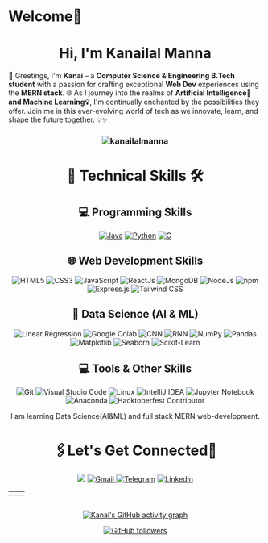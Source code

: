 
# Welcome🙏



<h1 align="center" >Hi, I'm  Kanailal Manna </h1>
<!-- 
[![Image of https://github.com/kanailalmanna/Github-profile-views-counter](https://github.com/kanailalmanna/Github-profile-views-counter/blob/master/svg/profile/badge.svg)](https://github.com/kanailalmanna/Github-profile-views-counter) -->

👋 Greetings, I'm <b>Kanai</b> – a <b>Computer Science & Engineering B.Tech student</b> with a passion for crafting exceptional <b>Web Dev</b> experiences using the <b>MERN stack</b>. 🌐 As I journey into the realms of <b>Artificial Intelligence🧠 and Machine Learning💡</b>, I'm continually enchanted by the possibilities they offer. Join me in this ever-evolving world of tech as we innovate, learn, and shape the future together. 💡✨

<h3 align="center">  </h3>

<h3><p align="center"> <img src="https://komarev.com/ghpvc/?username=kanailalmanna&label=Profile%20views&color=6805D3&style=flat" alt="kanailalmanna" /> </p></h3>
   <div align="center">





# 💼 Technical Skills 🛠

## 💻 Programming Skills
<p align="center"> 
  <a href="https://www.oracle.com/java/"><img alt="Java" src="https://img.shields.io/badge/Java-d57c00?style=for-the-badge&logo=openjdk&logoColor=white" /></a>
  <a href="https://www.python.org/"><img alt="Python" src="https://img.shields.io/badge/Python-%2314354C.svg?style=for-the-badge&logo=python&logoColor=white"/></a>
  <a href="https://en.wikipedia.org/wiki/C_(programming_language)"><img alt="C" src="https://img.shields.io/badge/C-%2300599C.svg?&style=for-the-badge&logo=c&logoColor=white" /></a>
</p>


## 🌐 Web Development Skills
<p align="center">
  <img alt="HTML5" src="https://img.shields.io/badge/HTML5-%23E34F26.svg?&style=for-the-badge&logo=html5&logoColor=white" />
  <img alt="CSS3" src="https://img.shields.io/badge/CSS3-%231572B6.svg?&style=for-the-badge&logo=css3&logoColor=white" />
  <img alt="JavaScript" src="https://img.shields.io/badge/JavaScript-%23323330.svg?&style=for-the-badge&logo=javascript&logoColor=%23F7DF1E" />
  <img alt="ReactJs" src="https://img.shields.io/badge/React-20232A?style=for-the-badge&logo=react&logoColor=61DAFB" />
  <img alt="MongoDB" src="https://img.shields.io/badge/MongoDB-white?style=for-the-badge&logo=mongodb&logoColor=4EA94B" />
  <img alt="NodeJs" src="https://img.shields.io/badge/Node.js-339933?style=for-the-badge&logo=nodedotjs&logoColor=white" />
  <img alt="npm" src="https://img.shields.io/badge/npm-CB3837?style=for-the-badge&logo=npm&logoColor=white" />
  <img alt="Express.js" src="https://img.shields.io/badge/Express.js-000000?style=for-the-badge&logo=express&logoColor=white" />
  <img alt="Tailwind CSS" src="https://img.shields.io/badge/Tailwind%20CSS-%231a202c.svg?&style=for-the-badge&logo=tailwind-css&logoColor=white" />
</p>


## 🤖 Data Science (AI & ML)
<p align="center">
  <img alt="Linear Regression" src="https://img.shields.io/badge/Linear%20Regression-%2300599C.svg?&style=for-the-badge" />
  <img alt="Google Colab" src="https://img.shields.io/badge/Google%20Colab-%23F9AB00.svg?&style=for-the-badge" />
  <img alt="CNN" src="https://img.shields.io/badge/CNN-%23FF6F61.svg?&style=for-the-badge" />
  <img alt="RNN" src="https://img.shields.io/badge/RNN-%23FFBB00.svg?&style=for-the-badge" />
  <img alt="NumPy" src="https://img.shields.io/badge/NumPy-%23013243.svg?&style=for-the-badge&logo=numpy&logoColor=white" />
  <img alt="Pandas" src="https://img.shields.io/badge/Pandas-%23150458.svg?&style=for-the-badge&logo=pandas&logoColor=white" />
  <img alt="Matplotlib" src="https://img.shields.io/badge/Matplotlib-%23005C8F.svg?&style=for-the-badge&logo=python&logoColor=white" />
  <img alt="Seaborn" src="https://img.shields.io/badge/Seaborn-%231489D0.svg?&style=for-the-badge" />
  <img alt="Scikit-Learn" src="https://img.shields.io/badge/Scikit--Learn-%23F7931E.svg?&style=for-the-badge&logo=scikit-learn&logoColor=white" />
</p>


## 💻 Tools & Other Skills
<p align="center">
  <img alt="Git" src="https://img.shields.io/badge/Git-%23F05032.svg?&style=for-the-badge&logo=git&logoColor=white" />
  <img alt="Visual Studio Code" src="https://img.shields.io/badge/VS%20Code-%23007ACC.svg?&style=for-the-badge&logo=visual-studio-code&logoColor=white" />
  <img alt="Linux" src="https://img.shields.io/badge/Linux-%23FCC624.svg?&style=for-the-badge&logo=linux&logoColor=black" />
  <img alt="IntelliJ IDEA" src="https://img.shields.io/badge/IntelliJ%20IDEA-%23000000.svg?&style=for-the-badge&logo=intellij-idea&logoColor=white" />
  <img alt="Jupyter Notebook" src="https://img.shields.io/badge/Jupyter%20Notebook-%23F37626.svg?&style=for-the-badge&logo=jupyter&logoColor=white" />
  <img alt="Anaconda" src="https://img.shields.io/badge/Anaconda-%2342B029.svg?&style=for-the-badge&logo=anaconda&logoColor=white" />
  <img alt="Hacktoberfest Contributor" src="https://img.shields.io/badge/Hacktoberfest%20Contributor-%23005AF0.svg?&style=for-the-badge" />
</p>


 


I am learning Data Science(AI&ML) and  full stack MERN web-development.



 <h1 align="center">🖇️Let's Get Connected🤝</h1>

<div align="center">

<a href="https://twitter.com/KManna16" target="_blank"><img src="https://img.shields.io/badge/twitter-%2300acee.svg?&style=for-the-badge&logo=twitter&logoColor=white&alt=twitter" /></a>
<a href="mailto:kanailalmanna2003@gmail.com"><img  alt="Gmail" src="https://img.shields.io/badge/Gmail-D14836?style=for-the-badge&logo=gmail&logoColor=white" />
<a  href="https://web.telegram.org/k/"><img alt=" Telegram" src="https://img.shields.io/badge/Telegram-2CA5E0?style=for-the-badge&logo=telegram&logoColor=white"></a>
<a href="https://www.linkedin.com/in/kanailalmanna/"><img alt=" Linkedin" src="https://img.shields.io/badge/Linkedin-%2300acee.svg?&style=for-the-badge&logo=Linkedin&logoColor=white&alt=Linkedin"></a>

<!-- <a  href="https://discord.com/users/758681549993541684"><img alt=" Discord" src="https://img.shields.io/badge/Discord-7289DA?style=for-the-badge&logo=discord&logoColor=white"> -->
<!-- <a  href="" target="_blank"><img alt="LinkedIn" src="https://img.shields.io/badge/linkedin%20-%230077B5.svg?&style=for-the-badge&logo=linkedin&logoColor=white" /></a> -->
</a>

   
   
</div>
   
<table>
  <tr>

   
<td><img src="https://github-readme-stats.vercel.app/api?username=kanailalmanna&include_all_commits=true&count_private=true&show_icons=true&line_height=20&title_color=7A7ADB&icon_color=2234AE&text_color=D3D3D3&bg_color=0,000000,130F40" alt="" />
    <td><img src="https://github-readme-stats.vercel.app/api/top-langs?username=kanailalmanna&show_icons=true&locale=en&layout=compact&title_color=7A7ADB&icon_color=2234AE&text_color=D3D3D3&bg_color=0,000000,130F40" alt="" /></td>
  </tr>
</table>

<div align="center">
<p><img align="center" src="https://github-readme-streak-stats.herokuapp.com/?user=kanailalmanna&theme=dark" alt="" /></p>
  </div>

 [![Kanai's GitHub activity graph](https://activity-graph.herokuapp.com/graph?username=kanailalmanna&theme=xcode)](https://git.io/kanailalmanna)
   
   

[![GitHub followers](https://img.shields.io/github/followers/kanailalmanna.svg?style=social&label=Follow)](https://github.com/kanailalmanna?tab=followers)

